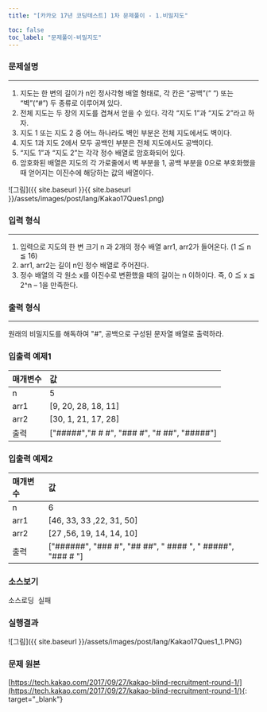 ```yaml
---
title: "[카카오 17년 코딩테스트] 1차 문제풀이 - 1.비밀지도"

toc: false
toc_label: "문제풀이-비밀지도"
---
```


### 문제설명 
---
1. 지도는 한 변의 길이가 n인 정사각형 배열 형태로, 각 칸은 “공백”(“ “) 또는 “벽”(“#”) 두 종류로 이루어져 있다.
2. 전체 지도는 두 장의 지도를 겹쳐서 얻을 수 있다. 각각 “지도 1”과 “지도 2”라고 하자. 
3. 지도 1 또는 지도 2 중 어느 하나라도 벽인 부분은 전체 지도에서도 벽이다. 
4. 지도 1과 지도 2에서 모두 공백인 부분은 전체 지도에서도 공백이다.
5. “지도 1”과 “지도 2”는 각각 정수 배열로 암호화되어 있다.
6. 암호화된 배열은 지도의 각 가로줄에서 벽 부분을 1, 공백 부분을 0으로 부호화했을 때 얻어지는 이진수에 해당하는 값의 배열이다.  

![그림]({{ site.baseurl }}{{ site.baseurl }}/assets/images/post/lang/Kakao17Ques1.png)

### 입력 형식
---
1. 입력으로 지도의 한 변 크기 n 과 2개의 정수 배열 arr1, arr2가 들어온다. (1 ≦ n ≦ 16)
2. arr1, arr2는 길이 n인 정수 배열로 주어진다.
3. 정수 배열의 각 원소 x를 이진수로 변환했을 때의 길이는 n 이하이다. 즉, 0 ≦ x ≦ 2^n – 1을 만족한다.

### 출력 형식
---
원래의 비밀지도를 해독하여 "#", 공백으로 구성된 문자열 배열로 출력하라.


### 입출력 예제1

| 매개변수      | 값    |
| :----         | :----     |
| n         | 5     |
| arr1      | [9, 20, 28, 18, 11] |
| arr2      | [30, 1, 21, 17, 28] |
| 출력      | ["#####","# # #", "### #", "# ##", "#####"] |

### 입출력 예제2

| 매개변수 | 값 |
| :---- | :---- |
| n | 6 |
|arr1 | [46, 33, 33 ,22, 31, 50] |
|arr2 | [27 ,56, 19, 14, 14, 10] |
|출력 | ["######", "### #", "## ##", " #### ", " #####", "### # "] |

### 소스보기
<pre id="show1" class="show-json-from-git">소스로딩 실패</pre>
<script>showJsonFromGit('{{ site.repository_raw }}/kakao/Kakao17Ques1.java', 'show1', '500px');</script>


### 실행결과
![그림]({{ site.baseurl }}/assets/images/post/lang/Kakao17Ques1_1.PNG)


### 문제 원본    
[https://tech.kakao.com/2017/09/27/kakao-blind-recruitment-round-1/](https://tech.kakao.com/2017/09/27/kakao-blind-recruitment-round-1/){: target="_blank"}

